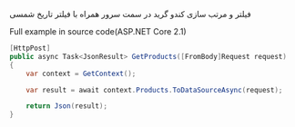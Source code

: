 فیلتر و مرتب سازی کندو گرید در سمت سرور همراه با فیلتر تاریخ شمسی

Full example in source code(ASP.NET Core 2.1)

```csharp
[HttpPost]
public async Task<JsonResult> GetProducts([FromBody]Request request)
{
    var context = GetContext();

    var result = await context.Products.ToDataSourceAsync(request);

    return Json(result);
}
```
